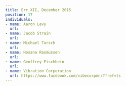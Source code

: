 ```yaml
---
title: Err XII, December 2015
position: 17
individuals:
- name: Aaron Levy
  url: 
- name: Jacob Strain
  url: 
- name: Michael Torsch
  url: 
- name: Hosana Rasmussen
  url: 
- name: Geoffrey Fischbein
  url: 
- name: Vibration Corporation
  url: https://www.facebook.com/vibecorpmn/?fref=ts
---
```


